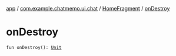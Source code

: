 [app](../../index.md) / [com.example.chatmemo.ui.chat](../index.md) / [HomeFragment](index.md) / [onDestroy](./on-destroy.md)

# onDestroy

`fun onDestroy(): `[`Unit`](https://kotlinlang.org/api/latest/jvm/stdlib/kotlin/-unit/index.html)